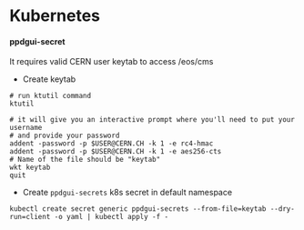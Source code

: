 # Kubernetes

#### ppdgui-secret

It requires valid CERN user keytab to access /eos/cms

- Create keytab

```shell
# run ktutil command
ktutil

# it will give you an interactive prompt where you'll need to put your username
# and provide your password
addent -password -p $USER@CERN.CH -k 1 -e rc4-hmac
addent -password -p $USER@CERN.CH -k 1 -e aes256-cts
# Name of the file should be "keytab"
wkt keytab
quit
```

- Create `ppdgui-secrets` k8s secret in default namespace

```kubectl create secret generic ppdgui-secrets --from-file=keytab --dry-run=client -o yaml | kubectl apply -f -```

